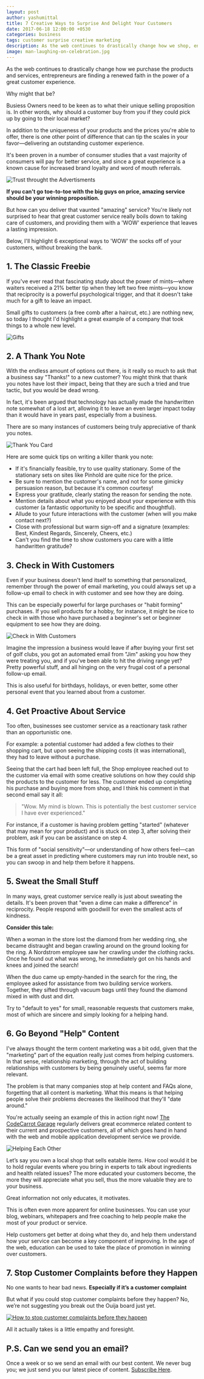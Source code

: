 ```yaml
---
layout: post
author: yashumittal
title: 7 Creative Ways to Surprise And Delight Your Customers
date: 2017-06-18 12:00:00 +0530
categories: business
tags: customer surprise creative marketing
description: As the web continues to drastically change how we shop, entrepreneurs are finding a renewed faith in the power of a great customer experience.
image: man-laughing-on-celebration.jpg
---
```


As the web continues to drastically change how we purchase the products and services, entrepreneurs are finding a renewed faith in the power of a great customer experience.

Why might that be?

Busiess Owners need to be keen as to what their unique selling proposition is. In other words, why should a customer buy from you if they could pick up by going to their local market?

In addition to the uniqueness of your products and the prices you're able to offer, there is one other point of difference that can tip the scales in your favor—delivering an outstanding customer experience.

It's been proven in a number of consumer studies that a vast majority of consumers will pay for better service, and since a great experience is a known cause for increased brand loyalty and word of mouth referrals.

![Trust throught the Advertisments](//blog.codecarrot.net/images/trust-throught-the-advertisments.png)

**If you can't go toe-to-toe with the big guys on price, amazing service should be your winning proposition.**

But how can you deliver that vaunted "amazing" service? You're likely not surprised to hear that great customer service really boils down to taking care of customers, and providing them with a 'WOW' experience that leaves a lasting impression.

Below, I'll highlight 6 exceptional ways to 'WOW' the socks off of your customers, without breaking the bank.

## 1. The Classic Freebie

If you've ever read that fascinating study about the power of mints—where waiters received a 21% better tip when they left two free mints—you know that reciprocity is a powerful psychological trigger, and that it doesn't take much for a gift to leave an impact.

Small gifts to customers (a free comb after a haircut, etc.) are nothing new, so today I thought I'd highlight a great example of a company that took things to a whole new level.

![Gifts](//blog.codecarrot.net/images/gifts.jpg)

## 2. A Thank You Note

With the endless amount of options out there, is it really so much to ask that a business say "Thanks!" to a new customer? You might think that thank you notes have lost their impact, being that they are such a tried and true tactic, but you would be dead wrong.

In fact, it's been argued that technology has actually made the handwritten note somewhat of a lost art, allowing it to leave an even larger impact today than it would have in years past, especially from a business.

There are so many instances of customers being truly appreciative of thank you notes.

![Thank You Card](//blog.codecarrot.net/images/thank-you-card.jpg)

Here are some quick tips on writing a killer thank you note:

*  If it's financially feasible, try to use quality stationary. Some of the stationary sets on sites like Pinhold are quite nice for the price.
*  Be sure to mention the customer's name, and not for some gimicky persuasion reason, but because it's common courtesy!
*  Express your gratitude, clearly stating the reason for sending the note.
*  Mention details about what you enjoyed about your experience with this customer (a fantastic opportunity to be specific and thoughtful).
*  Allude to your future interactions with the customer (when will you make contact next?)
*  Close with professional but warm sign-off and a signature (examples: Best, Kindest Regards, Sincerely, Cheers, etc.)
*  Can't you find the time to show customers you care with a little handwritten gratitude?

## 3. Check in With Customers

Even if your business doesn't lend itself to something that personalized, remember through the power of email marketing, you could always set up a follow-up email to check in with customer and see how they are doing.

This can be especially powerful for large purchases or "habit forming" purchases. If you sell products for a hobby, for instance, it might be nice to check in with those who have purchased a beginner's set or beginner equipment to see how they are doing.

![Check in With Customers](//blog.codecarrot.net/images/check-in-with-customers.jpg)

Imagine the impression a business would leave if after buying your first set of golf clubs, you got an automated email from "Jim" asking you how they were treating you, and if you've been able to hit the driving range yet? Pretty powerful stuff, and all hinging on the very frugal cost of a personal follow-up email.

This is also useful for birthdays, holidays, or even better, some other personal event that you learned about from a customer.

## 4. Get Proactive About Service

Too often, businesses see customer service as a reactionary task rather than an opportunistic one.

For example: a potential customer had added a few clothes to their shopping cart, but upon seeing the shipping costs (it was international), they had to leave without a purchase.

Seeing that the cart had been left full, the Shop employee reached out to the customer via email with some creative solutions on how they could ship the products to the customer for less. The customer ended up completing his purchase and buying more from shop, and I think his comment in that second email say it all:

<blockquote>
"Wow. My mind is blown. This is potentially the best customer service I have ever experienced."
</blockquote>

For instance, if a customer is having problem getting "started" (whatever that may mean for your product) and is stuck on step 3, after solving their problem, ask if you can be assistance on step 4.

This form of "social sensitivity"—or understanding of how others feel—can be a great asset in predicting where customers may run into trouble next, so you can swoop in and help them before it happens.

## 5. Sweat the Small Stuff

In many ways, great customer service really is just about sweating the details. It's been proven that "even a dime can make a difference" in reciprocity. People respond with goodwill for even the smallest acts of kindness.

**Consider this tale:**

When a woman in the store lost the diamond from her wedding ring, she became distraught and began crawling around on the ground looking for the ring. A Nordstrom employee saw her crawling under the clothing racks. Once he found out what was wrong, he immediately got on his hands and knees and joined the search!

When the duo came up empty-handed in the search for the ring, the employee asked for assistance from two building service workers. Together, they sifted through vacuum bags until they found the diamond mixed in with dust and dirt.

Try to "default to yes" for small, reasonable requests that customers make, most of which are sincere and simply looking for a helping hand.

## 6. Go Beyond "Help" Content

I've always thought the term content marketing was a bit odd, given that the "marketing" part of the equation really just comes from helping customers. In that sense, relationship marketing, through the act of building relationships with customers by being genuinely useful, seems far more relevant.

The problem is that many companies stop at help content and FAQs alone, forgetting that all content is marketing. What this means is that helping people solve their problems decreases the likelihood that they'll "date around."

You're actually seeing an example of this in action right now! [The CodeCarrot Garage](www.codecarrot.net/garage) regularly delivers great ecommerce related content to their current and prospective customers, all of which goes hand in hand with the web and mobile application development service we provide.

![Helping Each Other](//blog.codecarrot.net/images/helping-each-other.jpg)

Let’s say you own a local shop that sells eatable items. How cool would it be to hold regular events where you bring in experts to talk about ingredients and health related issues? The more educated your customers become, the more they will appreciate what you sell, thus the more valuable they are to your business.

Great information not only educates, it motivates.

This is often even more apparent for online businesses. You can use your blog, webinars, whitepapers and free coaching to help people make the most of your product or service.

Help customers get better at doing what they do, and help them understand how your service can become a key component of improving. In the age of the web, education can be used to take the place of promotion in winning over customers.

## 7. Stop Customer Complaints before they Happen

No one wants to hear bad news. **Especially if it’s a customer complaint**

But what if you could stop customer complaints before they happen? No, we’re not suggesting you break out the Ouija board just yet.

[![How to stop customer complaints before they happen](//blog.codecarrot.net/images/stop-customer-complaints-before-they-happen.jpg)](/how-to-stop-customer-complaints-before-they-happen/)

All it actually takes is a little empathy and foresight.

## P.S. Can we send you an email?

Once a week or so we send an email with our best content. We never bug you; we just send you our latest piece of content. [Subscribe Here](#subscribe).
